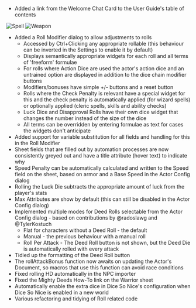 - Added a link from the Welcome Chat Card to the User Guide's table of contents

![Spell](images/spell.gif) ![Weapon](images/weapon.gif)

- Added a Roll Modifier dialog to allow adjustments to rolls
  - Accessed by Ctrl+Clicking any appropriate rollable (this behaviour can be inverted in the Settings to enable it by default)
  - Displays semantically appropriate widgets for each roll and all terms of 'freeform' formulae
  - For rolls where Action Dice are used the actor's action dice and an untrained option are displayed in addition to the dice chain modifier buttons
  - Modifiers/bonuses have simple +/- buttons and a reset button
  - Rolls where the Check Penalty is relevant have a special widget for this and the check penalty is automatically applied (for wizard spells) or optionally applied (cleric spells, skills and ability checks)
  - Luck Dice and Disapproval Rolls have their own dice widget that changes the number instead of the size of the dice
  - All terms can be overridden by entering formulae as text for cases the widgets don't anticipate
- Added support for variable substitution for all fields and handling for this in the Roll Modifier
- Sheet fields that are filled out by automation processes are now consistently greyed out and have a title attribute (hover text) to indicate why
- Speed Penalty can be automatically calculated and written to the Speed field on the sheet, based on armor and a Base Speed in the Actor Config dialog
- Rolling the Luck Die subtracts the appropriate amount of luck from the player's stats
- Max Attributes are show by default (this can still be disabled in the Actor Config dialog)
- Implemented multiple modes for Deed Rolls selectable from the Actor Config dialog - based on contributions by @radoslawg and @TylerKostuch 
  - Flat for characters without a Deed Roll - the default
  - Manual - the previous behaviour with a manual roll
  - Roll Per Attack - The Deed Roll button is not shown, but the Deed Die is automatically rolled with every attack
- Tidied up the formatting of the Deed Roll button
- The rollAttackBonus function now awaits on updating the Actor's Document, so macros that use this function can avoid race conditions
- Fixed rolling HD automatically in the NPC importer
- Fixed the Mighty Deeds How-To link on the Warrior sheet
- Automatically enable the extra dice in Dice So Nice's configuration when Dice So Nice is enabled in a new world
- Various refactoring and tidying of Roll related code